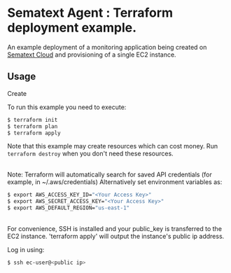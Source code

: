 # Sematext Agent : Terraform deployment example.

An example deployment of a monitoring application being created on [Sematext Cloud](https://sematext.com/cloud/) and provisioning of a single EC2 instance. 

## Usage

Create 

To run this example you need to execute:

```bash
$ terraform init
$ terraform plan
$ terraform apply
```

Note that this example may create resources which can cost money. Run `terraform destroy` when you don't need these resources.

<br>
Note: Terraform will automatically search for saved API credentials (for example, in ~/.aws/credentials)
Alternatively set environment variables as:

```bash
$ export AWS_ACCESS_KEY_ID="<Your Access Key>"
$ export AWS_SECRET_ACCESS_KEY="<Your Access Key>"
$ export AWS_DEFAULT_REGION="us-east-1"
```


<br>
For convenience, SSH is installed and your public_key is transferred to the EC2 instance.
'terraform apply' will output the instance's public ip address.

Log in using:

```bash
$ ssh ec-user@<public ip>
```
